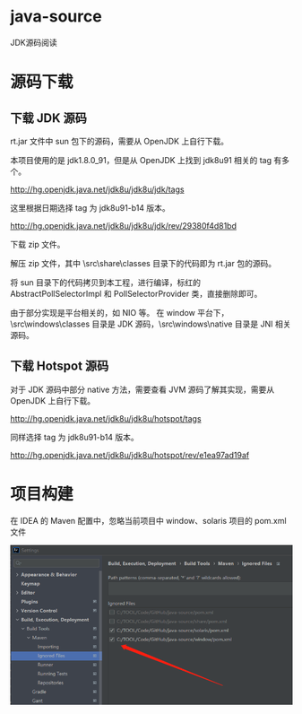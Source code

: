 # java-source

JDK源码阅读

# 源码下载

## 下载 JDK 源码

rt.jar 文件中 sun 包下的源码，需要从 OpenJDK 上自行下载。

本项目使用的是 jdk1.8.0_91，但是从 OpenJDK 上找到 jdk8u91 相关的 tag 有多个。

http://hg.openjdk.java.net/jdk8u/jdk8u/jdk/tags

这里根据日期选择 tag 为 jdk8u91-b14 版本。

http://hg.openjdk.java.net/jdk8u/jdk8u/jdk/rev/29380f4d81bd

下载 zip 文件。

解压 zip 文件，其中 \src\share\classes 目录下的代码即为 rt.jar 包的源码。

将 sun 目录下的代码拷贝到本工程，进行编译，标红的 AbstractPollSelectorImpl 和 PollSelectorProvider 类，直接删除即可。

由于部分实现是平台相关的，如 NIO 等。
在 window 平台下，\src\windows\classes 目录是 JDK 源码，\src\windows\native 目录是 JNI 相关源码。

## 下载 Hotspot 源码

对于 JDK 源码中部分 native 方法，需要查看 JVM 源码了解其实现，需要从 OpenJDK 上自行下载。

http://hg.openjdk.java.net/jdk8u/jdk8u/hotspot/tags

同样选择 tag 为 jdk8u91-b14 版本。

http://hg.openjdk.java.net/jdk8u/jdk8u/hotspot/rev/e1ea97ad19af

# 项目构建

在 IDEA 的 Maven 配置中，忽略当前项目中 window、solaris 项目的 pom.xml 文件

![maven-settion](maven-settion.png)
